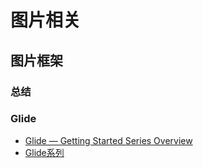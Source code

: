 # 图片相关

## 图片框架

### 总结

### Glide

* [Glide — Getting Started Series Overview](https://futurestud.io/tutorials/glide-getting-started)
* [Glide系列](https://mrfu.me/2016/02/27/Glide_Getting_Started/)




